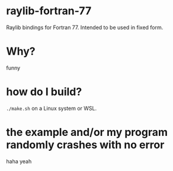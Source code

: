 # raylib-fortran-77

Raylib bindings for Fortran 77. Intended to be used in fixed form.

# Why?

funny

# how do I build?

`./make.sh` on a Linux system or WSL.

# the example and/or my program randomly crashes with no error

haha yeah
